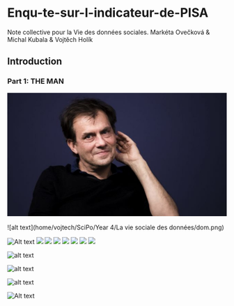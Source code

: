 # Enqu-te-sur-l-indicateur-de-PISA
Note collective pour la Vie des données sociales. Markéta Ovečková &amp; Michal Kubala &amp; Vojtěch Holík

## Introduction

### Part 1: THE MAN

![My Image](dom.png)

![alt text](home/vojtech/SciPo/Year 4/La vie sociale des données/dom.png)

<img src="home/vojtech/SciPo/Year 4/La vie sociale des données/dom.jpg" alt="Alt text">
<img src="home/vojtech/SciPo/Year 4/La vie sociale des données/dom.jpg">
<img src="/home/vojtech/SciPo/Year 4/La vie sociale des données/dom.jpg">
<img src="/home/vojtech/SciPo/Year 4/La vie sociale des données/dom.jpg">

<img src="home/vojtech/SciPo/Year 4/La vie sociale des données/dom.png">
<img src="home/vojtech/SciPo/Year 4/La vie sociale des données/dom.png">
<img src="/home/vojtech/SciPo/Year 4/La vie sociale des données/dom.png">
<img src="/home/vojtech/SciPo/Year 4/La vie sociale des données/dom.png">

![alt text](http://url/to/img.png)

![alt text](https://github.com/vojtechholik//blob/[branch]/image.jpg?raw=true)

![alt text](relative/path/to/dom.jpg?raw=true "Dom")

<img src="/path/to/img.jpg" alt="Alt text" title="Optional title">
